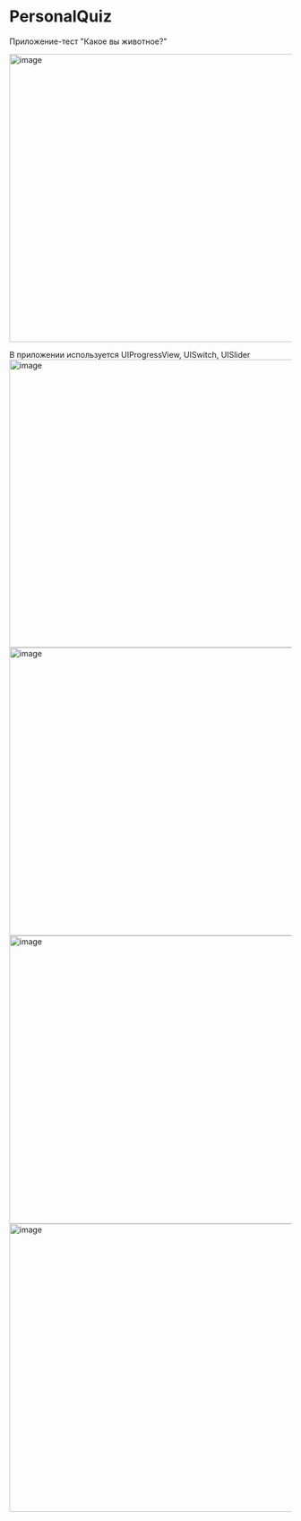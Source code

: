 # PersonalQuiz

Приложение-тест "Какое вы животное?"

<img width="514" alt="image" src="https://user-images.githubusercontent.com/114927709/215289364-5815cf9e-3a5f-490a-8162-71fe964b320a.png">

В приложении используется UIProgressView, UISwitch, UISlider
<img width="514" alt="image" src="https://user-images.githubusercontent.com/114927709/215289372-ac674c35-78ef-4ff9-b078-2dedac7c47ef.png">
<img width="514" alt="image" src="https://user-images.githubusercontent.com/114927709/215289380-3059fffb-4a96-4d50-8c90-0aa426780af5.png">
<img width="514" alt="image" src="https://user-images.githubusercontent.com/114927709/215289385-0489f61b-1190-4aff-b799-4475ea343e70.png">
<img width="514" alt="image" src="https://user-images.githubusercontent.com/114927709/215289389-9a498188-0c10-46d1-b9f7-6a8222497ec3.png">
